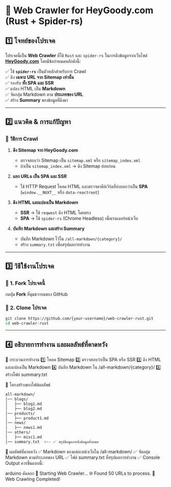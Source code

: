 # 🚀 Web Crawler for HeyGoody.com (Rust + Spider-rs)

## 1️⃣ โจทย์ของโปรเจค

โปรเจคนี้เป็น **Web Crawler** ที่ใช้ `Rust` และ `spider-rs` ในการดึงข้อมูลจากเว็บไซต์ **[HeyGoody.com](https://www.heygoody.com/)** โดยมีข้อกำหนดหลักดังนี้:

✅ ใช้ **`spider-rs`** เป็นตัวหลักสำหรับการ Crawl  
✅ ดึง **เฉพาะ URL จาก Sitemap เท่านั้น**  
✅ รองรับ **ทั้ง SPA และ SSR**  
✅ แปลง HTML เป็น **Markdown**  
✅ จัดกลุ่ม Markdown ตาม **ประเภทของ URL**  
✅ สร้าง **Summary** ของข้อมูลที่ดึงมา  

---

## 2️⃣ แนวคิด & การแก้ปัญหา

### 🔹 **วิธีการ Crawl**
1. **ดึง Sitemap จาก HeyGoody.com**  
   - ตรวจสอบว่า Sitemap เป็น `sitemap.xml` หรือ `sitemap_index.xml`  
   - ถ้าเป็น `sitemap_index.xml` → ดึง Sitemap ย่อยก่อน  

2. **แยก URLs เป็น SPA และ SSR**
   - ใช้ HTTP Request โหลด HTML และตรวจหาคีย์เวิร์ดที่บ่งบอกว่าเป็น **SPA** (`window.__NUXT__` หรือ `data-reactroot`)  

3. **ดึง HTML และแปลงเป็น Markdown**
   - **SSR** → ใช้ `reqwest` ดึง HTML โดยตรง  
   - **SPA** → ใช้ `spider-rs` (Chrome Headless) เพื่อเรนเดอร์หน้าเว็บ  

4. **บันทึก Markdown และสร้าง Summary**
   - บันทึก Markdown ไว้ใน `/all-markdown/{category}/`
   - สร้าง `summary.txt` เพื่อสรุปผลการทำงาน  

---

## 3️⃣ วิธีใช้งานโปรเจค

### 🔹 **1. Fork โปรเจคนี้**
กดปุ่ม **Fork** ที่มุมขวาบนของ GitHub  

### 🔹 **2. Clone โปรเจค**
```sh
git clone https://github.com/{your-username}/web-crawler-rust.git
cd web-crawler-rust
```

---

## 4️⃣ อธิบายการทำงาน และผลลัพธ์ที่คาดหวัง
📌 กระบวนการทำงาน
1️⃣ โหลด Sitemap
2️⃣ ตรวจสอบว่าเป็น SPA หรือ SSR
3️⃣ ดึง HTML และแปลงเป็น Markdown
4️⃣ บันทึก Markdown ใน /all-markdown/{category}/
5️⃣ สร้างไฟล์ summary.txt

📂 โครงสร้างของไฟล์ผลลัพธ์
```sh
all-markdown/
│── blogs/
│   ├── blog1.md
│   ├── blog2.md
│── products/
│   ├── product1.md
│── news/
│   ├── news1.md
│── others/
│   ├── misc1.md
│── summary.txt  <-- ✅ สรุปข้อมูลการดึงข้อมูลทั้งหมด
```

🎯 ผลลัพธ์ที่คาดหวัง
✅ Markdown ของแต่ละหน้าเว็บใน /all-markdown/
✅ จัดกลุ่ม Markdown ตามประเภทของ URL
✅ ไฟล์ summary.txt ที่สรุปผลการทำงาน
✅ Console Output ควรขึ้นแบบนี้:

arduino
คัดลอก
🚀 Starting Web Crawler...
🌐 Found 50 URLs to process.
🎉 Web Crawling Completed!